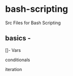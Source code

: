 # bash-scripting

Src Files for Bash Scripting 

## basics - 

 
 
[]- Vars


conditionals


iteration
